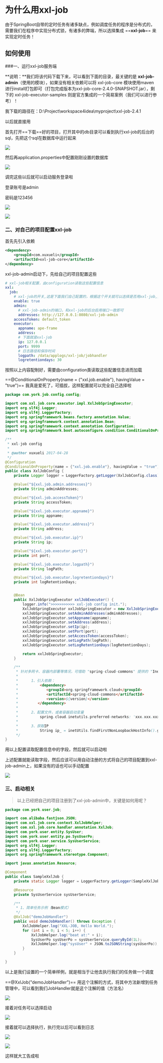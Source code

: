 # 为什么用xxl-job

由于SpringBoot自带的定时任务有诸多缺点，例如调度任务的程序是分布式的，需要我们在程序中实现分布式锁，有诸多的弊端，所以选择集成 ==**xxl-job**== 来实现定时任务！

## 如何使用

###一、运行xxl-job服务端

**说明：**我们将该代码下载下来，可以看到下面的目录，最关键的是 **xxl-job-admin**（使用的模块），如果没有相关依赖可以将 xxl-job-core 模块使用maven进行install打包即可（打包完成版本为xxl-job-core-2.4.0-SNAPSHOT.jar），剩下的 xxl-job-executor-samples 则是官方集成的一个简易案例（我们可以进行参考）！

我下载的路径在：D:\Project\workspace4idea\myproject\xxl-job-2.4.1

以后就直接用

首先打开==下载==好的项目，打开其中的db目录可以看到执行xxl-job的后台的sql，先把这个sql在数据库中运行起来

![](https://york-blog-1327009977.cos.ap-nanjing.myqcloud.com//APE-FRAME%E8%84%9A%E6%89%8B%E6%9E%B6%E9%A1%B9%E7%9B%AE/xxl-job%E4%BD%BF%E7%94%A8%E4%B9%8B%E5%89%8D%E7%9A%84%E6%95%B0%E6%8D%AE%E5%BA%93%E6%93%8D%E4%BD%9C.jpg)

然后再application.properties中配置刚刚设置的数据库

![](https://york-blog-1327009977.cos.ap-nanjing.myqcloud.com//APE-FRAME%E8%84%9A%E6%89%8B%E6%9E%B6%E9%A1%B9%E7%9B%AE/%E9%85%8D%E7%BD%AE%E6%95%B0%E6%8D%AE%E5%BA%93.jpg)

调完这些以后就可以启动服务登录啦

登录账号是admin

密码是123456

![](https://york-blog-1327009977.cos.ap-nanjing.myqcloud.com//APE-FRAME%E8%84%9A%E6%89%8B%E6%9E%B6%E9%A1%B9%E7%9B%AE/%E5%A6%82%E4%BD%95%E8%BF%9B%E5%85%A5XXLJOB%E4%BB%BB%E5%8A%A1%E8%B0%83%E5%BA%A6%E4%B8%AD%E5%BF%83.jpg)

![](https://york-blog-1327009977.cos.ap-nanjing.myqcloud.com//APE-FRAME%E8%84%9A%E6%89%8B%E6%9E%B6%E9%A1%B9%E7%9B%AE/%E8%BF%9B%E5%85%A5%E4%BB%A5%E5%90%8E.jpg)

### 二、对自己的项目配置xxl-job

首先先引入依赖

```xml
<dependency>
    <groupId>com.xuxueli</groupId>
    <artifactId>xxl-job-core</artifactId>
</dependency>
```

xxl-job-admin启动下，先给自己的项目配置这些

```yml
# xxl-job相关配置，由configuration读取这些配置信息
xxl:
  job:
    # xxl-job的开关,这是下面我们自己配置的，根据这个开关就可以选择是否用xxl-job,突出了我们的可插拔式的好处
    enable: true
    admin:
      # xxl-job-admin的端口，和xxl-job的后台启用端口一致即可
      addresses: http://127.0.0.1:8080/xxl-job-admin
    accessToken: default_token
    executor:
      appname: ape-frame
      address:
      # 下面就是xxl-job
      ip: 127.0.0.1
      port: 9999
      # 日志路径和保存时间
      logpath: /data/applogs/xxl-job/jobhandler
      logretentiondays: 30
```

按照以上内容配制好，需要由configuration类读取这些配置信息进而加载

==@ConditionalOnProperty(name = {"xxl.job.enable"}, havingValue = "true")== 我真是爱死了，可插拔，这样配置就可以完全自己选择啦

```java
package com.york.job.config.config;

import com.xxl.job.core.executor.impl.XxlJobSpringExecutor;
import org.slf4j.Logger;
import org.slf4j.LoggerFactory;
import org.springframework.beans.factory.annotation.Value;
import org.springframework.context.annotation.Bean;
import org.springframework.context.annotation.Configuration;
import org.springframework.boot.autoconfigure.condition.ConditionalOnProperty;

/**
 * xxl-job config
 *
 * @author xuxueli 2017-04-28
 */
@Configuration
@ConditionalOnProperty(name = {"xxl.job.enable"}, havingValue = "true")
public class XxlJobConfig {
    private Logger logger = LoggerFactory.getLogger(XxlJobConfig.class);

    @Value("${xxl.job.admin.addresses}")
    private String adminAddresses;

    @Value("${xxl.job.accessToken}")
    private String accessToken;

    @Value("${xxl.job.executor.appname}")
    private String appname;

    @Value("${xxl.job.executor.address}")
    private String address;

    @Value("${xxl.job.executor.ip}")
    private String ip;

    @Value("${xxl.job.executor.port}")
    private int port;

    @Value("${xxl.job.executor.logpath}")
    private String logPath;

    @Value("${xxl.job.executor.logretentiondays}")
    private int logRetentionDays;


    @Bean
    public XxlJobSpringExecutor xxlJobExecutor() {
        logger.info(">>>>>>>>>>> xxl-job config init.");
        XxlJobSpringExecutor xxlJobSpringExecutor = new XxlJobSpringExecutor();
        xxlJobSpringExecutor.setAdminAddresses(adminAddresses);
        xxlJobSpringExecutor.setAppname(appname);
        xxlJobSpringExecutor.setAddress(address);
        xxlJobSpringExecutor.setIp(ip);
        xxlJobSpringExecutor.setPort(port);
        xxlJobSpringExecutor.setAccessToken(accessToken);
        xxlJobSpringExecutor.setLogPath(logPath);
        xxlJobSpringExecutor.setLogRetentionDays(logRetentionDays);

        return xxlJobSpringExecutor;
    }

    /**
     * 针对多网卡、容器内部署等情况，可借助 "spring-cloud-commons" 提供的 "InetUtils" 组件灵活定制注册IP；
     *
     *      1、引入依赖：
     *          <dependency>
     *             <groupId>org.springframework.cloud</groupId>
     *             <artifactId>spring-cloud-commons</artifactId>
     *             <version>${version}</version>
     *         </dependency>
     *
     *      2、配置文件，或者容器启动变量
     *          spring.cloud.inetutils.preferred-networks: 'xxx.xxx.xxx.'
     *
     *      3、获取IP
     *          String ip_ = inetUtils.findFirstNonLoopbackHostInfo().getIpAddress();
     */
}
```

用以上配置读取配置信息中的字段，然后就可以启动啦

上述配置就能读取字段，然后应该可以用自动注册的方式将自己的项目配置到xxl-job-admin上，如果没有的话也可以手动配置

![](https://york-blog-1327009977.cos.ap-nanjing.myqcloud.com//APE-FRAME%E8%84%9A%E6%89%8B%E6%9E%B6%E9%A1%B9%E7%9B%AE/%E6%89%8B%E5%8A%A8%E5%BD%95%E5%85%A5%E8%87%AA%E5%B7%B1%E7%9A%84%E9%A1%B9%E7%9B%AE.jpg)

### 三、启动相关

> 以上已经把自己的项目注册到了xxl-job-admin中，关键是如何用呢？

```java
package com.york.user.job;

import com.alibaba.fastjson.JSON;
import com.xxl.job.core.context.XxlJobHelper;
import com.xxl.job.core.handler.annotation.XxlJob;
import com.york.user.entity.SysUser;
import com.york.user.entity.po.SysUserPo;
import com.york.user.service.SysUserService;
import org.slf4j.Logger;
import org.slf4j.LoggerFactory;
import org.springframework.stereotype.Component;

import javax.annotation.Resource;

@Component
public class SampleXxlJob {
    private static Logger logger = LoggerFactory.getLogger(SampleXxlJob.class);

    @Resource
    private SysUserService sysUserService;

    /**
     * 1、简单任务示例（Bean模式）
     */
    @XxlJob("demoJobHandler")
    public void demoJobHandler() throws Exception {
        XxlJobHelper.log("XXL-JOB, Hello World.");
        for (int i = 0; i < 5; i++) {
            XxlJobHelper.log("beat at:" + i);
            SysUserPo sysUserPo = sysUserService.queryById(1L);
            XxlJobHelper.log("sysUser" + JSON.toJSONString(sysUserPo));
        }
    }

}
```

以上是我们设置的一个简单样例，就是相当于让他去执行我们的任务做一个调度

==@XxlJob("demoJobHandler")== 用这个注解的方式，将其中方法新增到任务管理中，可以看到我们JobHandler就是这个注解的值（方法名）

![](https://york-blog-1327009977.cos.ap-nanjing.myqcloud.com//APE-FRAME%E8%84%9A%E6%89%8B%E6%9E%B6%E9%A1%B9%E7%9B%AE/%E6%96%B0%E5%A2%9E%E4%BB%BB%E5%8A%A1.jpg)

接着对任务可以选择启动

![](https://york-blog-1327009977.cos.ap-nanjing.myqcloud.com//APE-FRAME%E8%84%9A%E6%89%8B%E6%9E%B6%E9%A1%B9%E7%9B%AE/%E5%AF%B9%E4%BB%BB%E5%8A%A1%E5%8F%AF%E4%BB%A5%E9%80%89%E6%8B%A9.jpg)

接着就可以选择执行，执行完以后可以看到日志

![](https://york-blog-1327009977.cos.ap-nanjing.myqcloud.com//APE-FRAME%E8%84%9A%E6%89%8B%E6%9E%B6%E9%A1%B9%E7%9B%AE/%E6%9F%A5%E7%9C%8B%E8%B0%83%E5%BA%A6%E6%97%A5%E5%BF%97.jpg)

![](./../%E6%AF%8F%E6%97%A5%E5%AE%8C%E6%88%90%E8%AE%A1%E5%88%92%E6%88%AA%E5%9B%BE/xxl-job/%E8%BF%99%E9%87%8C%E5%8F%AF%E4%BB%A5%E7%9C%8B%E5%88%B0%E6%89%A7%E8%A1%8C%E6%97%A5%E5%BF%97.jpg)

这样就大工告成啦
